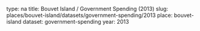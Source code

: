 type: na
title: Bouvet Island / Government Spending (2013)
slug: places/bouvet-island/datasets/government-spending/2013
place: bouvet-island
dataset: government-spending
year: 2013
